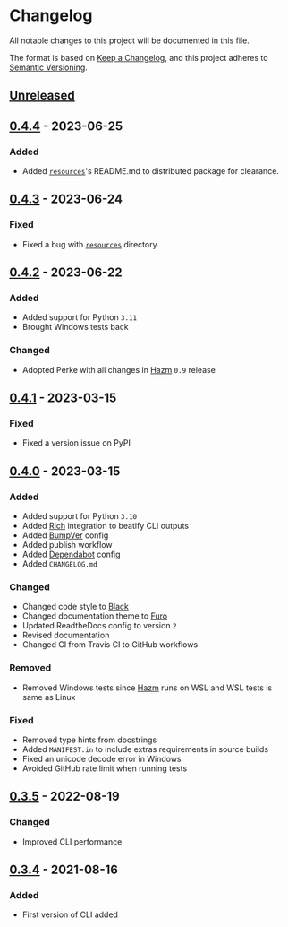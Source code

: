 # Changelog
All notable changes to this project will be documented in this file.

The format is based on
[Keep a Changelog](https://keepachangelog.com/en/1.0.0/), and this project
adheres to [Semantic Versioning](https://semver.org/spec/v2.0.0.html).


## [Unreleased]

## [0.4.4] - 2023-06-25
### Added
- Added
  [`resources`](https://github.com/alirezatheh/perke/tree/main/perke/resources)'s
  README.md to distributed package for clearance.

## [0.4.3] - 2023-06-24
### Fixed
- Fixed a bug with
  [`resources`](https://github.com/alirezatheh/perke/tree/main/perke/resources)
  directory

## [0.4.2] - 2023-06-22
### Added
- Added support for Python `3.11`
- Brought Windows tests back

### Changed
- Adopted Perke with all changes in
  [Hazm](https://github.com/roshan-research/hazm) `0.9` release

## [0.4.1] - 2023-03-15
### Fixed
- Fixed a version issue on PyPI


## [0.4.0] - 2023-03-15
### Added
- Added support for Python `3.10`
- Added [Rich](https://github.com/Textualize/rich) integration to beatify CLI
  outputs
- Added [BumpVer](https://github.com/mbarkhau/bumpver) config
- Added publish workflow
- Added [Dependabot](https://docs.github.com/en/code-security/dependabot)
  config
- Added `CHANGELOG.md`

### Changed
- Changed code style to [Black](https://github.com/psf/black)
- Changed documentation theme to [Furo](https://github.com/pradyunsg/furo)
- Updated ReadtheDocs config to version `2`
- Revised documentation
- Changed CI from Travis CI to GitHub workflows

### Removed
- Removed Windows tests since [Hazm](https://github.com/roshan-research/hazm)
  runs on WSL and WSL tests is same as Linux

### Fixed
- Removed type hints from docstrings
- Added `MANIFEST.in` to include extras requirements in source builds
- Fixed an unicode decode error in Windows
- Avoided GitHub rate limit when running tests


## [0.3.5] - 2022-08-19
### Changed
- Improved CLI performance


## [0.3.4] - 2021-08-16
### Added
- First version of CLI added


[Unreleased]: https://github.com/alirezatheh/perke/compare/v0.4.4...HEAD
[0.4.4]: https://github.com/alirezatheh/perke/compare/v0.4.3...v0.4.4
[0.4.3]: https://github.com/alirezatheh/perke/compare/v0.4.2...v0.4.3
[0.4.2]: https://github.com/alirezatheh/perke/compare/v0.4.1...v0.4.2
[0.4.1]: https://github.com/alirezatheh/perke/compare/v0.4.0...v0.4.1
[0.4.0]: https://github.com/alirezatheh/perke/compare/v0.3.5...v0.4.0
[0.3.5]: https://github.com/alirezatheh/perke/compare/v0.3.4...v0.3.5
[0.3.4]: https://github.com/alirezatheh/perke/releases/tag/v0.3.4
